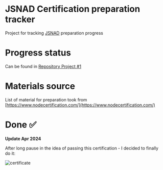 # JSNAD Certification preparation tracker
Project for tracking [JSNAD](https://training.linuxfoundation.org/certification/jsnad/) preparation progress

# Progress status
Can be found in [Repository Project #1](https://github.com/rodion-arr/jsnad-certification-preparation/projects/1)

# Materials source
List of material for preparation took from [https://www.nodecertification.com/](https://www.nodecertification.com/)

# Done ✅

**Update Apr 2024**

After long pause in the idea of passing this certification - I decided to finally do it:

![certificate](https://github.com/rodion-arr/jsnad-certification-preparation/assets/5843270/0e5a3998-11a0-40a2-93e1-e595f851039f)

